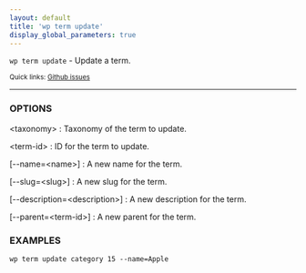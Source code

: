 ```yaml
---
layout: default
title: 'wp term update'
display_global_parameters: true
---
```


`wp term update` - Update a term.

<small>Quick links: <a href="https://github.com/wp-cli/wp-cli/issues?q=is%3Aopen+label%3Acommand%3Aterm-update+sort%3Aupdated-desc">Github issues</a></small>

<hr />

### OPTIONS

&lt;taxonomy&gt;
: Taxonomy of the term to update.

&lt;term-id&gt;
: ID for the term to update.

[\--name=&lt;name&gt;]
: A new name for the term.

[\--slug=&lt;slug&gt;]
: A new slug for the term.

[\--description=&lt;description&gt;]
: A new description for the term.

[\--parent=&lt;term-id&gt;]
: A new parent for the term.

### EXAMPLES

    wp term update category 15 --name=Apple




